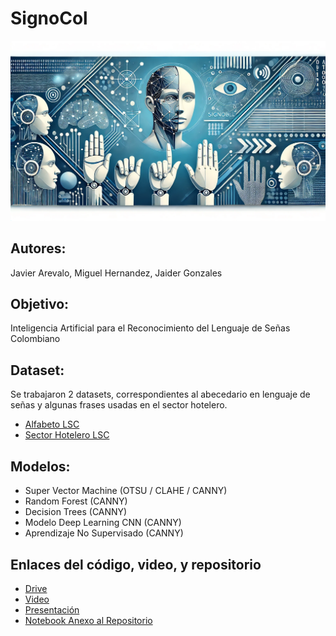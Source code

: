 # **SignoCol**
![](Banner.png)
## Autores: 
Javier Arevalo, Miguel Hernandez, Jaider Gonzales
## Objetivo: 
Inteligencia Artificial para el Reconocimiento del Lenguaje de Señas Colombiano
## Dataset: 
Se trabajaron 2 datasets, correspondientes al abecedario en lenguaje de señas y algunas frases usadas en el sector hotelero.
- [Alfabeto LSC](https://www.kaggle.com/datasets/danielrey96/colombian-sign-language-lsc-alphabet)
- [Sector Hotelero LSC](https://www.kaggle.com/datasets/jimmyalejandro/lsc-conjunto-de-datos-sector-hotelero)
## Modelos: 
- Super Vector Machine (OTSU / CLAHE / CANNY)
- Random Forest (CANNY)
- Decision Trees (CANNY)
- Modelo Deep Learning CNN (CANNY)
- Aprendizaje No Supervisado (CANNY)
## Enlaces del código, video, y repositorio
- [Drive](https://drive.google.com/drive/u/0/folders/1IKP4f_d6Kw1HlrHqJ3J77Q1HE-wu-D_A)
- [Video](https://youtu.be/et-fapakh_I)
- [Presentación](https://www.canva.com/design/DAGKfpd1Lr0/oAXKgayY0k_yfs_z5aetPg/edit?utm_content=DAGKfpd1Lr0&utm_campaign=designshare&utm_medium=link2&utm_source=sharebutton)
- [Notebook Anexo al Repositorio](IA/Proyecto_IA_SignoCol.ipynb)
